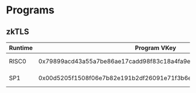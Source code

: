 # Programs

## zkTLS

| Runtime | Program VKey | Version | Comment |
| ------- | ------------ | ------- | ------- |
| RISC0 | 0x79899acd43a55a7be86ae17cadd98f83c18a4fa9ee8d93cde9bf6e73b75890da | 0.1.0-alpha | latest |
| SP1   | 0x00d5205f1508f06e7b82e191b2df26091e71f3b6ecd61623f3f6a7638aad32d1 | 0.1.0-alpha | latest |
